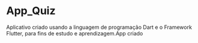 # App_Quiz
Aplicativo criado usando a linguagem de programação Dart e o Framework Flutter, para fins de estudo e aprendizagem.App criado 
